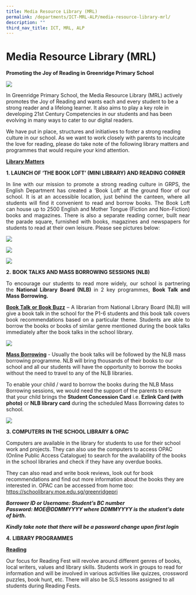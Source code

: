 ```yaml
---
title: Media Resource Library (MRL)
permalink: /departments/ICT-MRL-ALP/media-resource-library-mrl/
description: ""
third_nav_title: ICT, MRL, ALP
---
```

# Media Resource Library (MRL)

**Promoting the Joy of Reading in Greenridge Primary School**

![](/images/Departments/ICT,%20MRL,%20ALP/Media%20Resource%20Library%20(MRL)/MRL1.jpg)

In Greenridge Primary School, the Media Resource Library (MRL) actively promotes the Joy of Reading and wants each and every student to be a strong reader and a lifelong learner. It also aims to play a key role in developing 21st Century Competencies in our students and has been evolving in many ways to cater to our digital readers.  
  
We have put in place, structures and initiatives to foster a strong reading culture in our school. As we want to work closely with parents to inculcate the love for reading, please do take note of the following library matters and programmes that would require your kind attention.  
  
<u><b>Library Matters</b></u>  

**1\. LAUNCH OF ‘THE BOOK LOFT’ (MINI LIBRARY) AND READING CORNER**  

<p style="text-align: justify;">In line with our mission to promote a strong reading culture in GRPS, the English Department has created a ‘Book Loft’ at the ground floor of our school. It is at an accessible location, just behind the canteen, where all students will find it convenient to read and borrow books. The Book Loft can house up to 2500 English and Mother Tongue (Fiction and Non-Fiction) books and magazines. There is also a separate reading corner, built near the parade square, furnished with books, magazines and newspapers for students to read at their own leisure. Please see pictures below:</p>

![](/images/Departments/ICT,%20MRL,%20ALP/Media%20Resource%20Library%20(MRL)/BookLoft.jpg)

![](/images/Departments/ICT,%20MRL,%20ALP/Media%20Resource%20Library%20(MRL)/Insidebookloft.jpg)

![](/images/Departments/ICT,%20MRL,%20ALP/Media%20Resource%20Library%20(MRL)/ReadingCorner.jpg)

**2.** **BOOK TALKS AND MASS BORROWING SESSIONS (NLB)**  

<p style="text-align: justify;">To encourage our students to read more widely, our school is partnering the <b>National Library Board (NLB)</b> in 2 key programmes, <b>Book Talk and Mass Borrowing.</b></p>

<p style="text-align: justify;"><b><u>Book Talk or Book Buzz</u></b> – A librarian from National Library Board (NLB) will give a book talk in the school for the P1-6 students and this book talk covers book recommendations based on a particular theme. Students are able to borrow the books or books of similar genre mentioned during the book talks immediately after the book talks in the school library.</p>

![](/images/Departments/ICT,%20MRL,%20ALP/Media%20Resource%20Library%20(MRL)/BookTalk.jpg)

<u><b>Mass Borrowing</b></u> \- Usually the book talks will be followed by the NLB mass borrowing programme. NLB will bring thousands of their books to our school and all our students will have the opportunity to borrow the books without the need to travel to any of the NLB libraries.  

To enable your child / ward to borrow the books during the NLB Mass Borrowing sessions, we would need the support of the parents to ensure that your child brings the **Student Concession Card** i.e. **Ezlink Card (with photo)** or **NLB library card** during the scheduled Mass Borrowing dates to school.

![](/images/Departments/ICT,%20MRL,%20ALP/Media%20Resource%20Library%20(MRL)/MassBorrowing.jpg)


**3\. COMPUTERS IN THE SCHOOL LIBRARY & OPAC**

Computers are available in the library for students to use for their school work and projects. They can also use the computers to access OPAC (Online Public Access Catalogue) to search for the availability of the books in the school libraries and check if they have any overdue books.  
  
They can also read and write book reviews, look out for book recommendations and find out more information about the books they are interested in. OPAC can be accessed from home too:   
<a href="https://schoolibrary.moe.edu.sg/greenridgepri" target="_blank">https://schoolibrary.moe.edu.sg/greenridgepri</a>


  
***Borrower ID or Username: Student’s BC number***  
***Password: MOE@DDMMYYYY where DDMMYYYY is the student’s date of birth.***
  
***Kindly take note that there will be a password change upon first login*** 
  

**4.** **LIBRARY PROGRAMMES**

<b><u>Reading</u></b>

Our focus for Reading Fest will revolve around different genres of books, local writers, values and library skills. Students work in groups to read for information and will be involved in various activities like quizzes, crossword puzzles, book hunt, etc. There will also be SLS lessons assigned to all students during Reading Fests.